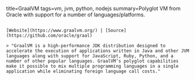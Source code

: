 title=GraalVM
tags=vm, jvm, python, nodejs
summary=Polyglot VM from Oracle with support for a number of languages/platforms.
~~~~~~

[Website](https://www.graalvm.org/) | [Source](https://github.com/oracle/graal)

> "GraalVM is a high-performance JDK distribution designed to accelerate the execution of applications written in Java and other JVM languages along with support for JavaScript, Ruby, Python, and a number of other popular languages. GraalVM’s polyglot capabilities make it possible to mix multiple programming languages in a single application while eliminating foreign language call costs."

